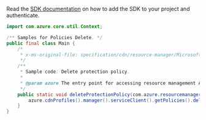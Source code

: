 Read the [SDK documentation](https://github.com/Azure/azure-sdk-for-java/blob/azure-resourcemanager_2.12.0/sdk/resourcemanager/azure-resourcemanager/README.md) on how to add the SDK to your project and authenticate.

```java
import com.azure.core.util.Context;

/** Samples for Policies Delete. */
public final class Main {
    /*
     * x-ms-original-file: specification/cdn/resource-manager/Microsoft.Cdn/stable/2021-06-01/examples/WafPolicyDelete.json
     */
    /**
     * Sample code: Delete protection policy.
     *
     * @param azure The entry point for accessing resource management APIs in Azure.
     */
    public static void deleteProtectionPolicy(com.azure.resourcemanager.AzureResourceManager azure) {
        azure.cdnProfiles().manager().serviceClient().getPolicies().deleteWithResponse("rg1", "Policy1", Context.NONE);
    }
}
```
